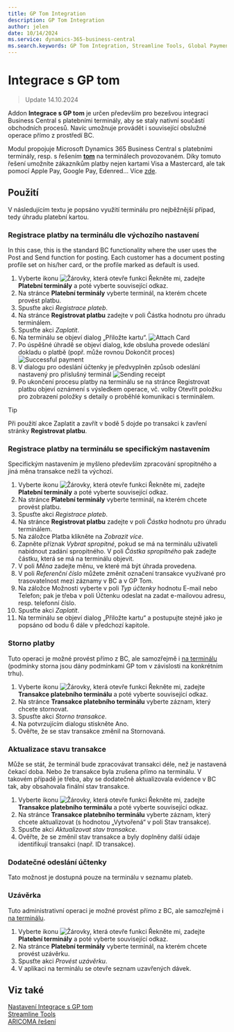 ```yaml
---
title: GP Tom Integration
description: GP Tom Integration
author: jelen
date: 10/14/2024
ms.service: dynamics-365-business-central
ms.search.keywords: GP Tom Integration, Streamline Tools, Global Payments
---
```

# Integrace s GP tom
> Update 14.10.2024

Addon **Integrace s GP tom** je určen především pro bezešvou integraci Business Central s platebními terminály, aby se staly nativní součástí obchodních procesů. Navíc umožnuje provádět i související obslužné operace přímo z prostředí BC.

Modul propojuje Microsoft Dynamics 365 Business Central s platebními terminály, resp. s řešením [**tom**](https://www.gptom.com/) na terminálech provozovaném.
Díky tomuto řešení umožníte zákazníkům platby nejen kartami Visa a Mastercard, ale tak pomocí Apple Pay, Google Pay, Edenred… Více [zde](https://www.gptom.com/docs/manual/zaciname/podporovana-karetni-schemata/).


## Použití

V následujícím textu je popsáno využití terminálu pro nejběžnější případ, tedy úhradu platební kartou.

### Registrace platby na terminálu dle výchozího nastavení
In this case, this is the standard BC functionality where the user uses the Post and Send function for posting. Each customer has a document posting profile set on his/her card, or the profile marked as default is used.

1. Vyberte ikonu ![Žárovky, která otevře funkci Řekněte mi](media/ui-search/search_small.png "Řekněte mi, co chcete dělat"), zadejte **Platební terminály** a poté vyberte související odkaz.
2.	Na stránce **Platební terminály** vyberte terminál, na kterém chcete provést platbu.
3.	Spusťte akci *Registrace plateb*.
4.	Na stránce **Registrovat platbu** zadejte v poli Částka hodnotu pro úhradu terminálem.
5.	Spusťte akci *Zaplatit*.
6.	Na terminálu se objeví dialog „Přiložte kartu“.
![Attach Card](media/GPtom_toPay.webp)
7.	Po úspěšné úhradě se objeví dialog, kde obsluha provede odeslání dokladu o platbě (popř. může rovnou Dokončit proces)
![Successful payment](media/GPtom_succPayment.webp)
8.	V dialogu pro odeslání účtenky je předvyplněn způsob odeslání nastavený pro příslušný terminál
![Sending receipt](media/GPtom_printReceipt.webp)
9.	Po ukončení procesu platby na terminálu se na stránce Registrovat platbu objeví oznámení s výsledkem operace, vč. volby Otevřít položku pro zobrazení položky s detaily o proběhlé komunikaci s terminálem.

> [!TIP]
> Při použití akce Zaplatit a zavřít v bodě 5 dojde po transakci k zavření stránky **Registrovat platbu**.

### Registrace platby na terminálu se specifickým nastavením
Specifickým nastavením je myšleno především zpracování spropitného a jiná měna transakce nežli ta výchozí.
1. Vyberte ikonu ![Žárovky, která otevře funkci Řekněte mi](media/ui-search/search_small.png "Řekněte mi, co chcete dělat"), zadejte **Platební terminály** a poté vyberte související odkaz.
2.	Na stránce **Platební terminály** vyberte terminál, na kterém chcete provést platbu.
3.	Spusťte akci *Registrace plateb*.
4.	Na stránce **Registrovat platbu** zadejte v poli *Částka* hodnotu pro úhradu terminálem.
5.	Na záložce Platba klikněte na *Zobrazit více*.
6.	Zapněte příznak *Vybrat spropitné*, pokud se má na terminálu uživateli nabídnout zadání spropitného. V poli *Částka spropitného* pak zadejte částku, která se má na terminálu objevit.
7.	V poli *Měna* zadejte měnu, ve které má být úhrada provedena.
8.	V poli *Referenční číslo* můžete změnit označení transakce využívané pro trasovatelnost mezi záznamy v BC a v GP Tom.
9.	Na záložce Možnosti vyberte v poli *Typ účtenky* hodnotu E-mail nebo Telefon; pak je třeba v poli Účtenku odeslat na zadat e-mailovou adresu, resp. telefonní číslo.
10.	Spusťte akci *Zaplatit*.
11.	Na terminálu se objeví dialog „Přiložte kartu“ a postupujte stejně jako je popsáno od bodu 6 dále v předchozí kapitole.

### Storno platby
Tuto operaci je možné provést přímo z BC, ale samozřejmě i [na terminálu](https://www.gptom.com/docs/manual/zakladni-funkce/storno-platby/) (podmínky storna jsou dány podmínkami GP tom v závislosti na konkrétním trhu).
1. Vyberte ikonu ![Žárovky, která otevře funkci Řekněte mi](media/ui-search/search_small.png "Řekněte mi, co chcete dělat"), zadejte **Transakce platebního terminálu** a poté vyberte související odkaz. 
2.	Na stránce **Transakce platebního terminálu** vyberte záznam, který chcete stornovat.
3.	Spusťte akci *Storno transakce*.
4.	Na potvrzujícím dialogu stiskněte Ano.
5.	Ověřte, že se stav transakce změnil na Stornovaná.

### Aktualizace stavu transakce
Může se stát, že terminál bude zpracovávat transakci déle, než je nastavená čekací doba. Nebo že transakce byla zrušena přímo na terminálu. V takovém případě je třeba, aby se dodatečně aktualizovala evidence v BC tak, aby obsahovala finální stav transakce.
1. Vyberte ikonu ![Žárovky, která otevře funkci Řekněte mi](media/ui-search/search_small.png "Řekněte mi, co chcete dělat"), zadejte **Transakce platebního terminálu** a poté vyberte související odkaz. 
2.	Na stránce **Transakce platebního terminálu** vyberte záznam, který chcete aktualizovat (s hodnotou „Vytvořená“ v poli Stav transakce).
3.	Spusťte akci *Aktualizovat stav transakce*.
4.	Ověřte, že se změnil stav transakce a byly doplněny další údaje identifikují transakci (např. ID transakce).

### Dodatečné odeslání účtenky
Tato možnost je dostupná pouze na terminálu v seznamu plateb.

### Uzávěrka
Tuto administrativní operaci je možné provést přímo z BC, ale samozřejmě i [na terminálu](https://www.gptom.com/docs/manual/zakladni-funkce/uzaverka/).
1. Vyberte ikonu ![Žárovky, která otevře funkci Řekněte mi](media/ui-search/search_small.png "Řekněte mi, co chcete dělat"), zadejte **Platební terminály** a poté vyberte související odkaz. 
2.	Na stránce **Platební terminály** vyberte terminál, na kterém chcete provést uzávěrku.
3.	Spusťte akci *Provést uzávěrku*.
4.	V aplikaci na terminálu se otevře seznam uzavřených dávek.


## Viz také
[Nastavení Integrace s GP tom](GPtom-Integration-setup.md)  
[Streamline Tools](streamlinetools.md)  
[ARICOMA řešení](../index.md)
